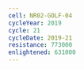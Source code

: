 ```yaml
---
cell: NR02-GOLF-04
cycleYear: 2019
cycle: 21
cycleDate: 2019-21
resistance: 773000
enlightened: 631000 
---
```

      